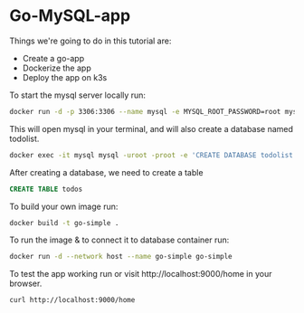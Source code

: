 # Go-MySQL-app

Things we're going to do in this tutorial are:

- Create a go-app
- Dockerize the app
- Deploy the app on k3s

To start the mysql server locally run: 
```bash
docker run -d -p 3306:3306 --name mysql -e MYSQL_ROOT_PASSWORD=root mysql
```

This will open mysql in your terminal, and will also create a database named todolist.
```bash
docker exec -it mysql mysql -uroot -proot -e 'CREATE DATABASE todolist'
```
After creating a database, we need to create a table
```sql
CREATE TABLE todos
```

To build your own image run:
```bash
docker build -t go-simple .
```

To run the image & to connect it to database container run: 
```bash
docker run -d --network host --name go-simple go-simple
```

To test the app working run or visit http://localhost:9000/home in your browser.
```bash
curl http://localhost:9000/home
```
